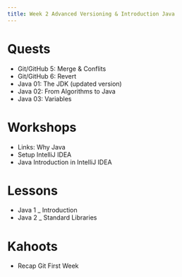 ```yaml
---
title: Week 2 Advanced Versioning & Introduction Java
---
```

# Quests

* Git/GitHub 5: Merge & Conflits
* Git/GitHub 6: Revert
* Java 01: The JDK (updated version)
* Java 02: From Algorithms to Java
* Java 03: Variables

# Workshops

* Links: Why Java 
* Setup IntelliJ IDEA
* Java Introduction in IntelliJ IDEA

# Lessons

* Java 1 _ Introduction
* Java 2 _ Standard Libraries

# Kahoots

* Recap Git First Week